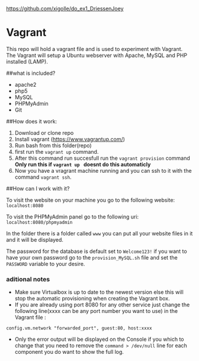 

https://github.com/xigolle/do_ex1_DriessenJoey

# Vagrant
This repo will hold a vagrant file and is used to experiment with Vagrant. 
The Vagrant will setup a Ubuntu webserver with Apache, MySQL and PHP installed (LAMP).

##what is included?

- apache2 
- php5
- MySQL
- PHPMyAdmin
- Git


##How does it work:

1.  Download or clone repo
2. Install vagrant (https://www.vagrantup.com/)
3. Run bash from this folder(repo)
4. first run the `vagrant up` command. 
5. After this command run succesfull run the `vagrant provision` command **Only run this if `vagrant up ` doesnt do this automaticly**
6. Now you have a vragrant machine running and you can ssh to it with the command `vagrant ssh`.


##How can I work with it?

To visit the website on your machine you go to the following website:
`localhost:8080`

To visit the PHPMyAdmin panel go to the following uri:
`localhost:8080/phpmyadmin`

In the folder there is a folder called `www` you can put all your website files in it and it will be displayed.

The password for the database is default set to `Welcome123!` if you want to have your own password go to the `provision_MySQL.sh` file and set the `PASSWORD` variable to your desire.


### aditional notes

- Make sure Virtualbox is up to date to the newest version else this will stop the automatic provisioning when creating the Vagrant box.
- If you are already using port 8080 for any other service just change the following line(xxxx can be any port number you want to use) in the Vagrant file :

`config.vm.network "forwarded_port", guest:80, host:xxxx` 

- Only the error output will be displayed on the Console if you which to change that you need to remove the `command > /dev/null` line for each component you do want to show the full log.



